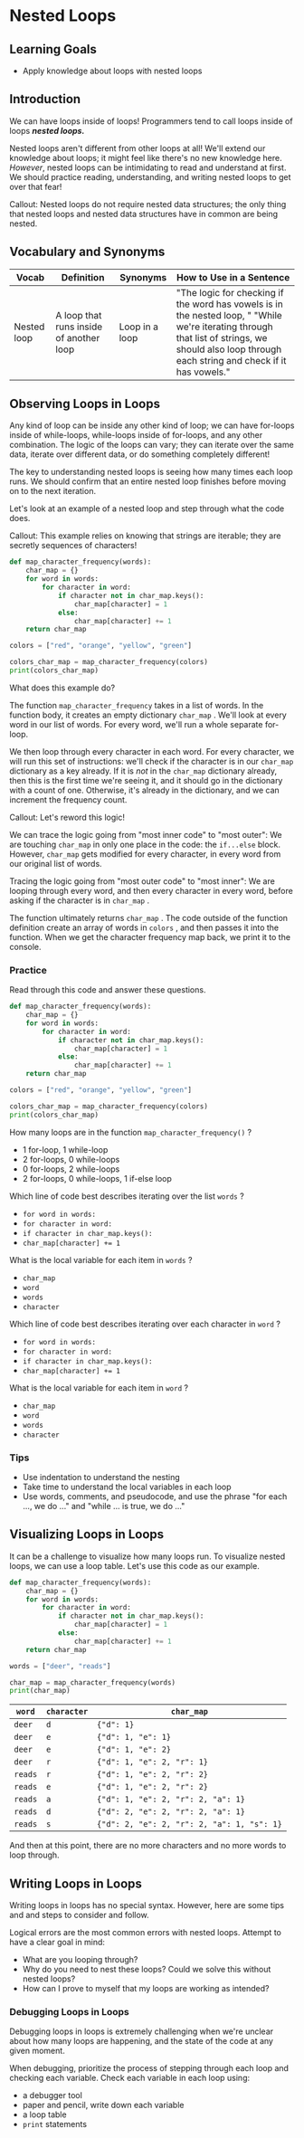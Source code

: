 # Nested Loops

## Learning Goals

* Apply knowledge about loops with nested loops

## Introduction

We can have loops inside of loops! Programmers tend to call loops inside of loops _**nested loops.**_

Nested loops aren't different from other loops at all! We'll extend our knowledge about loops; it might feel like there's no new knowledge here. _However_, nested loops can be intimidating to read and understand at first. We should practice reading, understanding, and writing nested loops to get over that fear!

Callout: Nested loops do not require nested data structures; the only thing that nested loops and nested data structures have in common are being nested.

## Vocabulary and Synonyms

| Vocab | Definition | Synonyms | How to Use in a Sentence
| --- | --- | --- | ---
Nested loop | A loop that runs inside of another loop | Loop in a loop | "The logic for checking if the word has vowels is in the nested loop, " "While we're iterating through that list of strings, we should also loop through each string and check if it has vowels."

## Observing Loops in Loops

Any kind of loop can be inside any other kind of loop; we can have for-loops inside of while-loops, while-loops inside of for-loops, and any other combination. The logic of the loops can vary; they can iterate over the same data, iterate over different data, or do something completely different!

The key to understanding nested loops is seeing how many times each loop runs. We should confirm that an entire nested loop finishes before moving on to the next iteration.

Let's look at an example of a nested loop and step through what the code does.

Callout: This example relies on knowing that strings are iterable; they are secretly sequences of characters!

``` python
def map_character_frequency(words):
    char_map = {}
    for word in words:
        for character in word:
            if character not in char_map.keys():
                char_map[character] = 1
            else:
                char_map[character] += 1
    return char_map

colors = ["red", "orange", "yellow", "green"]

colors_char_map = map_character_frequency(colors)
print(colors_char_map)
```

<!-- Teaching note: These explanation paragraphs have a lot of repetition. This is generally on purpose; reading through this code will be a big jump for many students, as they might have only just learned iteration. -->

What does this example do?

The function `map_character_frequency` takes in a list of words. In the function body, it creates an empty dictionary `char_map` . We'll look at every word in our list of words. For every word, we'll run a whole separate for-loop.

We then loop through every character in each word. For every character, we will run this set of instructions: we'll check if the character is in our `char_map` dictionary as a key already. If it is _not_ in the `char_map` dictionary already, then this is the first time we're seeing it, and it should go in the dictionary with a count of one. Otherwise, it's already in the dictionary, and we can increment the frequency count.

Callout: Let's reword this logic!

We can trace the logic going from "most inner code" to "most outer": We are touching `char_map` in only one place in the code: the `if...else` block. However, `char_map` gets modified for every character, in every word from our original list of words.

Tracing the logic going from "most outer code" to "most inner": We are looping through every word, and then every character in every word, before asking if the character is in `char_map` .

<!-- end callout -->

The function ultimately returns `char_map` . The code outside of the function definition create an array of words in `colors` , and then passes it into the function. When we get the character frequency map back, we print it to the console.

### Practice

Read through this code and answer these questions.

``` python
def map_character_frequency(words):
    char_map = {}
    for word in words:
        for character in word:
            if character not in char_map.keys():
                char_map[character] = 1
            else:
                char_map[character] += 1
    return char_map

colors = ["red", "orange", "yellow", "green"]

colors_char_map = map_character_frequency(colors)
print(colors_char_map)
```

How many loops are in the function `map_character_frequency()` ?

* 1 for-loop, 1 while-loop
* 2 for-loops, 0 while-loops
* 0 for-loops, 2 while-loops
* 2 for-loops, 0 while-loops, 1 if-else loop

Which line of code best describes iterating over the list `words` ?

* `for word in words:`
* `for character in word:`
* `if character in char_map.keys():`
* `char_map[character] += 1`

What is the local variable for each item in `words` ?

* `char_map`
* `word`
* `words`
* `character`

Which line of code best describes iterating over each character in `word` ?

* `for word in words:`
* `for character in word:`
* `if character in char_map.keys():`
* `char_map[character] += 1`

What is the local variable for each item in `word` ?

* `char_map`
* `word`
* `words`
* `character`

### Tips

* Use indentation to understand the nesting
* Take time to understand the local variables in each loop
* Use words, comments, and pseudocode, and use the phrase "for each ..., we do ..." and "while ... is true, we do ..."

## Visualizing Loops in Loops

It can be a challenge to visualize how many loops run. To visualize nested loops, we can use a loop table. Let's use this code as our example.

``` python
def map_character_frequency(words):
    char_map = {}
    for word in words:
        for character in word:
            if character not in char_map.keys():
                char_map[character] = 1
            else:
                char_map[character] += 1
    return char_map

words = ["deer", "reads"]

char_map = map_character_frequency(words)
print(char_map)
```

| `word` | `character` | `char_map` |
|--------|-------------|------------|
| `deer` | `d` | `{"d": 1}` |
| `deer` | `e` | `{"d": 1, "e": 1}` |
| `deer` | `e` | `{"d": 1, "e": 2}` |
| `deer` | `r` | `{"d": 1, "e": 2, "r": 1}` |
| `reads` | `r` | `{"d": 1, "e": 2, "r": 2}` |
| `reads` | `e` | `{"d": 1, "e": 2, "r": 2}` |
| `reads` | `a` | `{"d": 1, "e": 2, "r": 2, "a": 1}` |
| `reads` | `d` | `{"d": 2, "e": 2, "r": 2, "a": 1}` |
| `reads` | `s` | `{"d": 2, "e": 2, "r": 2, "a": 1, "s": 1}` |

<!-- | Outer loop # | Inner loop # | `word` | `character` | `char_map` |
|--------------|--------------|--------|-------------|------------|
| ---          | ---          | ---    | ---         | ---        |
| 1            | 1            | `deer` | `d` | `{"d": 1}` |

1 | 2 | `deer` | `e` | `{"d": 1, "e": 1}`

1 | 3 | `deer` | `e` | `{"d": 1, "e": 2}`

1 | 4 | `deer` | `r` | `{"d": 1, "e": 2, "r": 1}`

2 | 1 | `reads` | `r` | `{"d": 1, "e": 2, "r": 2}`

2 | 2 | `reads` | `e` | `{"d": 1, "e": 2, "r": 2}`

2 | 3 | `reads` | `a` | `{"d": 1, "e": 2, "r": 2, "a": 1}`

2 | 4 | `reads` | `d` | `{"d": 2, "e": 2, "r": 2, "a": 1}`

2 | 5 | `reads` | `s` | `{"d": 2, "e": 2, "r": 2, "a": 1, "s": 1}` -->

And then at this point, there are no more characters and no more words to loop through.

## Writing Loops in Loops

Writing loops in loops has no special syntax. However, here are some tips and and steps to consider and follow.

Logical errors are the most common errors with nested loops. Attempt to have a clear goal in mind:

* What are you looping through?
* Why do you need to nest these loops? Could we solve this without nested loops?
* How can I prove to myself that my loops are working as intended?

### Debugging Loops in Loops

Debugging loops in loops is extremely challenging when we're unclear about how many loops are happening, and the state of the code at any given moment.

When debugging, prioritize the process of stepping through each loop and checking each variable. Check each variable in each loop using:

* a debugger tool
* paper and pencil, write down each variable
* a loop table
* `print` statements
